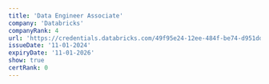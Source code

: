```yaml
---
title: 'Data Engineer Associate'
company: 'Databricks'
companyRank: 4
url: 'https://credentials.databricks.com/49f95e24-12ee-484f-be74-d951ddc61431'
issueDate: '11-01-2024'
expiryDate: '11-01-2026'
show: true
certRank: 0
---
```

